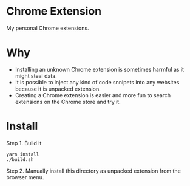 # Chrome Extension

My personal Chrome extensions.

# Why

- Installing an unknown Chrome extension is sometimes harmful as it might steal data.
- It is possible to inject any kind of code snnipets into any websites because it is unpacked extension.
- Creating a Chrome extension is easier and more fun to search extensions on the Chrome store and try it.

# Install

Step 1. Build it

```
yarn install
./build.sh
```

Step 2. Manually install this directory as unpacked extension from the browser menu.
